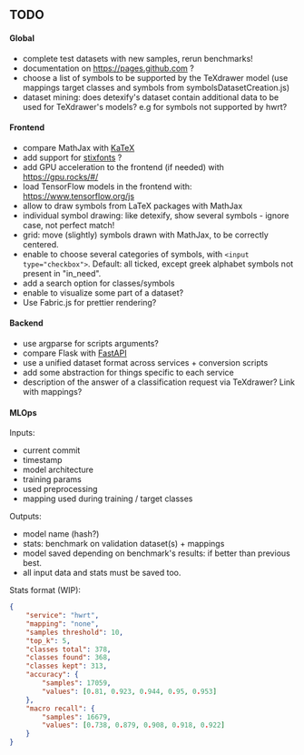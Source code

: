 ## TODO


#### Global

- complete test datasets with new samples, rerun benchmarks!
- documentation on https://pages.github.com ?
- choose a list of symbols to be supported by the TeXdrawer model (use mappings target classes and symbols from symbolsDatasetCreation.js)
- dataset mining: does detexify's dataset contain additional data to be used for TeXdrawer's models? e.g for symbols not supported by hwrt?


#### Frontend

- compare MathJax with [KaTeX](https://katex.org/)
- add support for [stixfonts](https://github.com/stipub/stixfonts) ?
- add GPU acceleration to the frontend (if needed) with https://gpu.rocks/#/
- load TensorFlow models in the frontend with: https://www.tensorflow.org/js
- allow to draw symbols from LaTeX packages with MathJax
- individual symbol drawing: like detexify, show several symbols - ignore case, not perfect match!
- grid: move (slightly) symbols drawn with MathJax, to be correctly centered.
- enable to choose several categories of symbols, with ``` <input type="checkbox"> ```. Default: all ticked, except greek alphabet symbols not present in "in_need".
- add a search option for classes/symbols
- enable to visualize some part of a dataset?
- Use Fabric.js for prettier rendering?


#### Backend

- use argparse for scripts arguments?
- compare Flask with [FastAPI](https://fastapi.tiangolo.com/)
- use a unified dataset format across services + conversion scripts
- add some abstraction for things specific to each service
- description of the answer of a classification request via TeXdrawer? Link with mappings?


#### MLOps

Inputs:

- current commit
- timestamp
- model architecture
- training params
- used preprocessing
- mapping used during training / target classes

Outputs:

- model name (hash?)
- stats: benchmark on validation dataset(s) + mappings
- model saved depending on benchmark's results: if better than previous best.
- all input data and stats must be saved too.

Stats format (WIP):

```json
{
	"service": "hwrt",
	"mapping": "none",
	"samples threshold": 10,
	"top_k": 5,
	"classes total": 378,
	"classes found": 368,
	"classes kept": 313,
	"accuracy": {
		"samples": 17059,
		"values": [0.81, 0.923, 0.944, 0.95, 0.953]
	},
	"macro recall": {
		"samples": 16679,
		"values": [0.738, 0.879, 0.908, 0.918, 0.922]
	}
}
```
